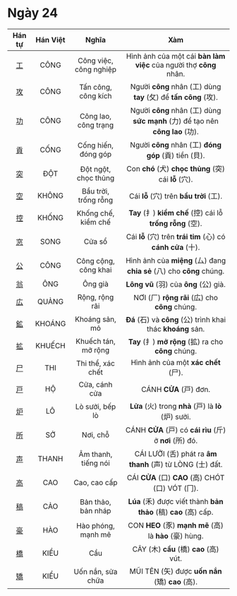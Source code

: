 <link href="styles.css" rel="stylesheet">

# Ngày 24

| Hán tự | Hán Việt | Nghĩa | Xàm |
| :---: | :---: | :---: | :---: |
| [<span class="stroke-order">工</span>](https://mazii.net/vi-VN/search/kanji/javi/%E5%B7%A5) | CÔNG | Công việc, công nghiệp | Hình ảnh của một cái **bàn làm việc** của người thợ **công** nhân. |
| [<span class="stroke-order">攻</span>](https://mazii.net/vi-VN/search/kanji/javi/%E6%94%BB) | CÔNG | Tấn công, công kích | Người **công** nhân (工) dùng **tay** (攵) để **tấn công** (攻). |
| [<span class="stroke-order">功</span>](https://mazii.net/vi-VN/search/kanji/javi/%E5%8A%9F) | CÔNG | Công lao, công trạng | Người **công** nhân (工) dùng **sức mạnh** (力) để tạo nên **công lao** (功). |
| [<span class="stroke-order">貢</span>](https://mazii.net/vi-VN/search/kanji/javi/%E8%B2%A2) | CỐNG | Cống hiến, đóng góp | Người **công** nhân (工) **đóng góp** (貢) tiền (貝). |
| [<span class="stroke-order">突</span>](https://mazii.net/vi-VN/search/kanji/javi/%E7%AA%81) | ĐỘT | Đột ngột, chọc thủng | Con **chó** (犬) **chọc thủng** (突) cái **lỗ** (穴). |
| [<span class="stroke-order">空</span>](https://mazii.net/vi-VN/search/kanji/javi/%E7%A9%BA) | KHÔNG | Bầu trời, trống rỗng | Cái **lỗ** (穴) trên **bầu trời** (工). |
| [<span class="stroke-order">控</span>](https://mazii.net/vi-VN/search/kanji/javi/%E6%8E%A7) | KHỐNG | Khống chế, kiềm chế | **Tay** (扌) **kiềm chế** (控) cái lỗ **trống rỗng** (空). |
| [<span class="stroke-order">窓</span>](https://mazii.net/vi-VN/search/kanji/javi/%E7%AA%93) | SONG | Cửa sổ | Cái **lỗ** (穴) trên **trái tim** (心) có **cánh cửa** (十). |
| [<span class="stroke-order">公</span>](https://mazii.net/vi-VN/search/kanji/javi/%E5%85%AC) | CÔNG | Công cộng, công khai | Hình ảnh của **miệng** (厶) đang **chia sẻ** (八) cho **công** chúng. |
| [<span class="stroke-order">翁</span>](https://mazii.net/vi-VN/search/kanji/javi/%E7%BF%81) | ÔNG | Ông già | **Lông vũ** (羽) của **ông** (公) già. |
| [<span class="stroke-order">広</span>](https://mazii.net/vi-VN/search/kanji/javi/%E5%BA%83) | QUẢNG | Rộng, rộng rãi | NƠI (厂) **rộng rãi** (広) cho **công** chúng. |
| [<span class="stroke-order">鉱</span>](https://mazii.net/vi-VN/search/kanji/javi/%E9%89%B1) | KHOÁNG | Khoáng sản, mỏ | **Đá** (石) và **công** (公) trình khai thác **khoáng** sản. |
| [<span class="stroke-order">拡</span>](https://mazii.net/vi-VN/search/kanji/javi/%E6%8B%A1) | KHUẾCH | Khuếch tán, mở rộng | **Tay** (扌) **mở rộng** (拡) ra cho **công** chúng. |
| [<span class="stroke-order">尸</span>](https://mazii.net/vi-VN/search/kanji/javi/%E5%B0%B8) | THI | Thi thể, xác chết | Hình ảnh của một **xác chết** (尸). |
| [<span class="stroke-order">戸</span>](https://mazii.net/vi-VN/search/kanji/javi/%E6%88%B8) | HỘ | Cửa, cánh cửa | CÁNH **CỬA** (戸) đơn. |
| [<span class="stroke-order">炉</span>](https://mazii.net/vi-VN/search/kanji/javi/%E7%82%89) | LÔ | Lò sưởi, bếp lò | **Lửa** (火) trong **nhà** (戸) là **lò** (炉) sưởi. |
| [<span class="stroke-order">所</span>](https://mazii.net/vi-VN/search/kanji/javi/%E6%89%80) | SỞ | Nơi, chỗ | CÁNH **CỬA** (戸) có **cái rìu** (斤) ở **nơi** (所) đó. |
| [<span class="stroke-order">声</span>](https://mazii.net/vi-VN/search/kanji/javi/%E5%A3%B0) | THANH | Âm thanh, tiếng nói | CÁI LƯỠI (舌) phát ra **âm thanh** (声) từ LÒNG (士) đất. |
| [<span class="stroke-order">高</span>](https://mazii.net/vi-VN/search/kanji/javi/%E9%AB%98) | CAO | Cao, cao cấp | CÁI **CỬA** (口) **CAO** (高) CHÓT (口) VÓT (冂). |
| [<span class="stroke-order">稿</span>](https://mazii.net/vi-VN/search/kanji/javi/%E7%A8%BF) | CẢO | Bản thảo, bản nháp | **Lúa** (禾) được viết thành **bản thảo** (稿) **cao** (高) cấp. |
| [<span class="stroke-order">豪</span>](https://mazii.net/vi-VN/search/kanji/javi/%E8%B1%AA) | HÀO | Hào phóng, mạnh mẽ | CON **HEO** (豕) **mạnh mẽ** (高) là **hào** (豪) hùng. |
| [<span class="stroke-order">橋</span>](https://mazii.net/vi-VN/search/kanji/javi/%E6%A9%8B) | KIỀU | Cầu | CÂY (木) **cầu** (橋) **cao** (高) vút. |
| [<span class="stroke-order">矯</span>](https://mazii.net/vi-VN/search/kanji/javi/%E7%9F%AF) | KIỂU | Uốn nắn, sửa chữa | MŨI TÊN (矢) được **uốn nắn** (矯) **cao** (高). |
